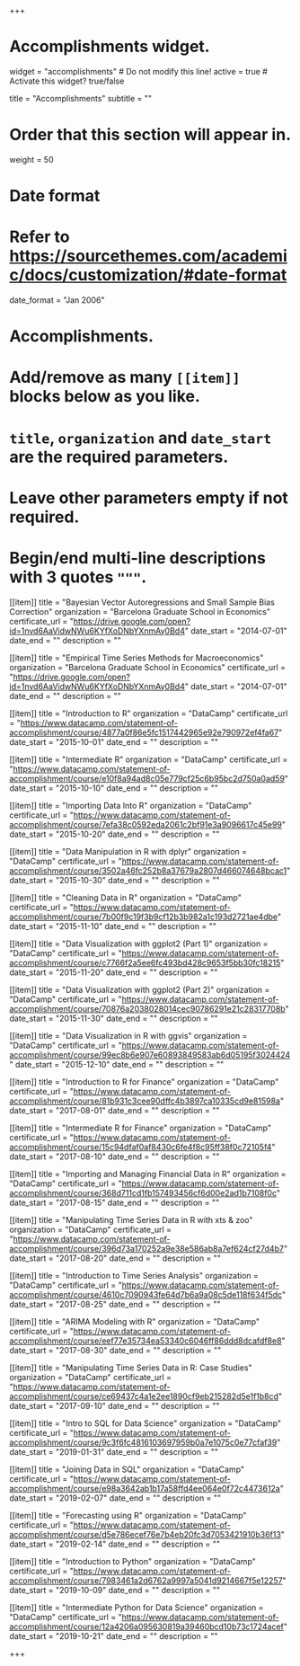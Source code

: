 +++
# Accomplishments widget.
widget = "accomplishments"  # Do not modify this line!
active = true  # Activate this widget? true/false

title = "Accomplish&shy;ments"
subtitle = ""

# Order that this section will appear in.
weight = 50

# Date format
#   Refer to https://sourcethemes.com/academic/docs/customization/#date-format
date_format = "Jan 2006"

# Accomplishments.
#   Add/remove as many `[[item]]` blocks below as you like.
#   `title`, `organization` and `date_start` are the required parameters.
#   Leave other parameters empty if not required.
#   Begin/end multi-line descriptions with 3 quotes `"""`.

[[item]]
  title = "Bayesian Vector Autoregressions and Small Sample Bias Correction"
  organization = "Barcelona Graduate School in Economics"
  certificate_url = "https://drive.google.com/open?id=1nvd6AaVidwNWu6KYfXoDNbYXnmAy0Bd4"
  date_start = "2014-07-01"
  date_end = ""
  description = ""

[[item]]
  title = "Empirical Time Series Methods for Macroeconomics"
  organization = "Barcelona Graduate School in Economics"
  certificate_url = "https://drive.google.com/open?id=1nvd6AaVidwNWu6KYfXoDNbYXnmAy0Bd4"
  date_start = "2014-07-01"
  date_end = ""
  description = ""

[[item]]
  title = "Introduction to R"
  organization = "DataCamp"
  certificate_url = "https://www.datacamp.com/statement-of-accomplishment/course/4877a0f86e5fc1517442965e92e790972ef4fa67"
  date_start = "2015-10-01"
  date_end = ""
  description = ""

[[item]]
  title = "Intermediate R"
  organization = "DataCamp"
  certificate_url = "https://www.datacamp.com/statement-of-accomplishment/course/e10f8a94ad8c05e779cf25c6b95bc2d750a0ad59"
  date_start = "2015-10-10"
  date_end = ""
  description = ""
  
[[item]]
  title = "Importing Data Into R"
  organization = "DataCamp"
  certificate_url = "https://www.datacamp.com/statement-of-accomplishment/course/7efa38c0592eda2061c2bf91e3a9096617c45e99"
  date_start = "2015-10-20"
  date_end = ""
  description = ""
  
[[item]]
  title = "Data Manipulation in R with dplyr"
  organization = "DataCamp"
  certificate_url = "https://www.datacamp.com/statement-of-accomplishment/course/3502a46fc252b8a37679a2807d466074648bcac1"
  date_start = "2015-10-30"
  date_end = ""
  description = ""
  
[[item]]
  title = "Cleaning Data in R"
  organization = "DataCamp"
  certificate_url = "https://www.datacamp.com/statement-of-accomplishment/course/7b00f9c19f3b9cf12b3b982a1c193d2721ae4dbe"
  date_start = "2015-11-10"
  date_end = ""
  description = ""
  
[[item]]
  title = "Data Visualization with ggplot2 (Part 1)"
  organization = "DataCamp"
  certificate_url = "https://www.datacamp.com/statement-of-accomplishment/course/c7766f2a5ee6fc493bd428c9653f5bb30fc18215"
  date_start = "2015-11-20"
  date_end = ""
  description = ""
  
[[item]]
  title = "Data Visualization with ggplot2 (Part 2)"
  organization = "DataCamp"
  certificate_url = "https://www.datacamp.com/statement-of-accomplishment/course/70876a2038028014cec90786291e21c28317708b"
  date_start = "2015-11-30"
  date_end = ""
  description = ""
  
[[item]]
  title = "Data Visualization in R with ggvis"
  organization = "DataCamp"
  certificate_url = "https://www.datacamp.com/statement-of-accomplishment/course/99ec8b6e907e60893849583ab6d05195f3024424"
  date_start = "2015-12-10"
  date_end = ""
  description = ""
  
[[item]]
  title = "Introduction to R for Finance"
  organization = "DataCamp"
  certificate_url = "https://www.datacamp.com/statement-of-accomplishment/course/81b931c3cee90dffc4b3897ca10335cd9e81598a"
  date_start = "2017-08-01"
  date_end = ""
  description = ""

[[item]]
  title = "Intermediate R for Finance"
  organization = "DataCamp"
  certificate_url = "https://www.datacamp.com/statement-of-accomplishment/course/15c94dfaf0af8430c6fe4f8c95ff38f0c72105f4"
  date_start = "2017-08-10"
  date_end = ""
  description = ""

[[item]]
  title = "Importing and Managing Financial Data in R"
  organization = "DataCamp"
  certificate_url = "https://www.datacamp.com/statement-of-accomplishment/course/368d711cd1fb157493456cf6d00e2ad1b7108f0c"
  date_start = "2017-08-15"
  date_end = ""
  description = ""
  
[[item]]
  title = "Manipulating Time Series Data in R with xts & zoo"
  organization = "DataCamp"
  certificate_url = "https://www.datacamp.com/statement-of-accomplishment/course/396d73a170252a9e38e586ab8a7ef624cf27d4b7"
  date_start = "2017-08-20"
  date_end = ""
  description = ""
  
 [[item]]
  title = "Introduction to Time Series Analysis"
  organization = "DataCamp"
  certificate_url = "https://www.datacamp.com/statement-of-accomplishment/course/4610c7090943fe64d7b6a9a08c5de118f634f5dc"
  date_start = "2017-08-25"
  date_end = ""
  description = ""
  
 [[item]]
  title = "ARIMA Modeling with R"
  organization = "DataCamp"
  certificate_url = "https://www.datacamp.com/statement-of-accomplishment/course/eef77e35734ea53340c6046ff86ddd8dcafdf8e8"
  date_start = "2017-08-30"
  date_end = ""
  description = ""
  
 [[item]]
  title = "Manipulating Time Series Data in R: Case Studies"
  organization = "DataCamp"
  certificate_url = "https://www.datacamp.com/statement-of-accomplishment/course/ce69437c4a1e2ee1890cf9eb215282d5e1f1b8cd"
  date_start = "2017-09-10"
  date_end = ""
  description = ""
  
 [[item]]
  title = "Intro to SQL for Data Science"
  organization = "DataCamp"
  certificate_url = "https://www.datacamp.com/statement-of-accomplishment/course/9c3f6fc4816103697959b0a7e1075c0e77cfaf39"
  date_start = "2019-01-31"
  date_end = ""
  description = ""
  
  [[item]]
  title = "Joining Data in SQL"
  organization = "DataCamp"
  certificate_url = "https://www.datacamp.com/statement-of-accomplishment/course/e98a3642ab1b17a58ffd4ee064e0f72c4473612a"
  date_start = "2019-02-07"
  date_end = ""
  description = ""

  [[item]]
  title = "Forecasting using R"
  organization = "DataCamp"
  certificate_url = "https://www.datacamp.com/statement-of-accomplishment/course/d5e786ecef76e7b4eb20fc3d7053421910b36f13"
  date_start = "2019-02-14"
  date_end = ""
  description = ""

  [[item]]
  title = "Introduction to Python"
  organization = "DataCamp"
  certificate_url = "https://www.datacamp.com/statement-of-accomplishment/course/7983461a2d6762a9997a5041d9214667f5e12257"
  date_start = "2019-10-09"
  date_end = ""
  description = ""

  
  [[item]]
  title = "Intermediate Python for Data Science"
  organization = "DataCamp"
  certificate_url = "https://www.datacamp.com/statement-of-accomplishment/course/12a4206a095630819a39460bcd10b73c1724acef"
  date_start = "2019-10-21"
  date_end = ""
  description = ""
  
+++
